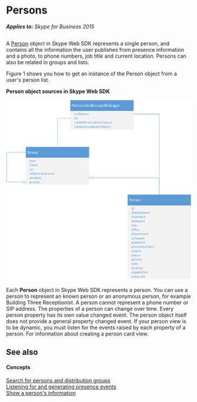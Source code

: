 
# Persons


 _**Applies to:** Skype for Business 2015_

## 

A [Person]( https://ucwa.skype.com/reference/WebSDK/interfaces/_s4b_sdk_d_.jcafe.person.html) object in Skype Web SDK represents a single person, and contains all the information the user publishes from presence information and a photo, to phone numbers, job title and current location. Persons can also be related in groups and lists.

Figure 1 shows you how to get an instance of the Person object from a user's person list.


**Person object sources in Skype Web SDK**

![SkypeWebSDK_PersonListObjectmodel](images/1168c6b2-e49a-435c-9233-d5d1695ed605.png)

Each  **Person** object in Skype Web SDK represents a person. You can use a person to represent an known person or an anonymous person, for example Building Three Receptionist. A person cannot represent a phone number or SIP address. The properties of a person can change over time. Every person property has its own value changed event. The person object itself does not provide a general property changed event. If your person view is to be dynamic, you must listen for the events raised by each property of a person. For information about creating a person card view.


## See also


#### Concepts


[Search for persons and distribution groups](SearchForPersonsAndGroups.md)  
[Listening for and generating presence events](PresenceEvents.md)  
[Show a person's information](ShowPersonInfo.md)
